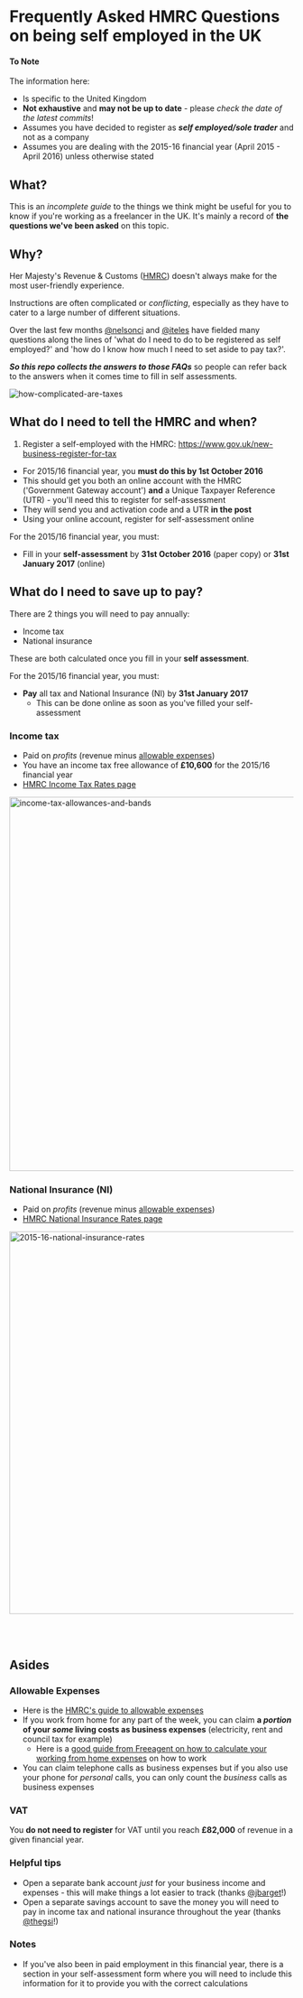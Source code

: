 # Frequently Asked HMRC Questions on being self employed in the UK

#### To Note
The information here:
+ Is specific to the United Kingdom
+ **Not exhaustive** and **may not be up to date** - please _check the date of the latest commits_!
+ Assumes you have decided to register as **_self employed/sole trader_** and not as a company
+ Assumes you are dealing with the 2015-16 financial year (April 2015 - April 2016) unless otherwise stated

## What?
This is an _incomplete guide_ to the things we think might be useful for you to know if you're working as a freelancer in the UK. It's mainly a record of **the questions we've been asked** on this topic.


## Why?
Her Majesty's Revenue & Customs ([HMRC](https://www.gov.uk/government/organisations/hm-revenue-customs)) doesn't always make for the most
user-friendly experience. 

Instructions are often complicated or _conflicting_, especially as they have to cater to a large number of different situations.

Over the last few months [@nelsonci](github.com/nelsonic) and [@iteles](github.com/iteles) have fielded many questions along the lines of
'what do I need to do to be registered as self employed?' and 
'how do I know how much I need to set aside to pay tax?'.

***So this repo collects the answers to those FAQs*** so people can refer back to the answers when it comes time to fill in self assessments.

![how-complicated-are-taxes](http://taxsimple.co.uk/wp-content/uploads/2013/03/cartoon-2.jpg)


## What do I need to tell the HMRC and when?
1. Register a self-employed with the HMRC: https://www.gov.uk/new-business-register-for-tax
  + For 2015/16 financial year, you **must do this by 1st October 2016**
  + This should get you both an online account with the HMRC ('Government Gateway account') **and** a Unique Taxpayer Reference (UTR) - you'll need this to register for self-assessment
  + They will send you and activation code and a UTR **in the post**
+ Using your online account, register for self-assessment online

For the 2015/16 financial year, you must:
+ Fill in your **self-assessment** by **31st October 2016** (paper copy) or **31st January 2017** (online)

  
## What do I need to save up to pay?

There are 2 things you will need to pay annually:
+ Income tax
+ National insurance

These are both calculated once you fill in your **self assessment**.

For the 2015/16 financial year, you must:
+ **Pay** all tax and National Insurance (NI) by **31st January 2017**
  + This can be done online as soon as you've filled your self-assessment

### Income tax
+ Paid on _profits_ (revenue minus [allowable expenses](#allowable-expenses))
+ You have an income tax free allowance of **£10,600** for the 2015/16 financial year
+ [HMRC Income Tax Rates page](https://www.gov.uk/income-tax-rates)

<img width="663" alt="income-tax-allowances-and-bands" src="https://cloud.githubusercontent.com/assets/4185328/10737612/12deab2c-7c0b-11e5-8396-dd6a6dbd768a.png">


### National Insurance (NI)
+ Paid on _profits_ (revenue minus [allowable expenses](#allowable-expenses))
+ [HMRC National Insurance Rates page](https://www.gov.uk/self-employed-national-insurance-rates)

<img width="678" alt="2015-16-national-insurance-rates" src="https://cloud.githubusercontent.com/assets/4185328/10737388/d15033fc-7c09-11e5-999d-f327fd7ef2eb.png">

<br/><br/>

## Asides

### Allowable Expenses
+ Here is the [HMRC's guide to allowable expenses](https://www.gov.uk/expenses-if-youre-self-employed/overview)
+ If you work from home for any part of the week, you can claim **a _portion_ of your _some_ living costs as business expenses** (electricity, rent and council tax for example)
  + Here is a [good guide from Freeagent on how to calculate your working from home expenses](http://www.freeagent.com/l/working-from-home-expenses-sole-traders) on how to work 
+ You can claim telephone calls as business expenses but if you also use your phone for _personal_ calls, you can only count the _business_ calls as business expenses

### VAT
You **do not need to register** for VAT until you reach **£82,000** of revenue in a given financial year.

### Helpful tips
+ Open a separate bank account _just_ for your business income and expenses - this will make things a lot easier to track (thanks [@jbarget](https://github.com/jbarget)!)
+ Open a separate savings account to save the money you will need to pay in income tax and national insurance throughout the year (thanks [@thegsi](https://github.com/thegsi)!)

### Notes
+ If you've also been in paid employment in this financial year, there is a section in your self-assessment form where you will need to include this information for it to provide you with the correct calculations

  
  
  